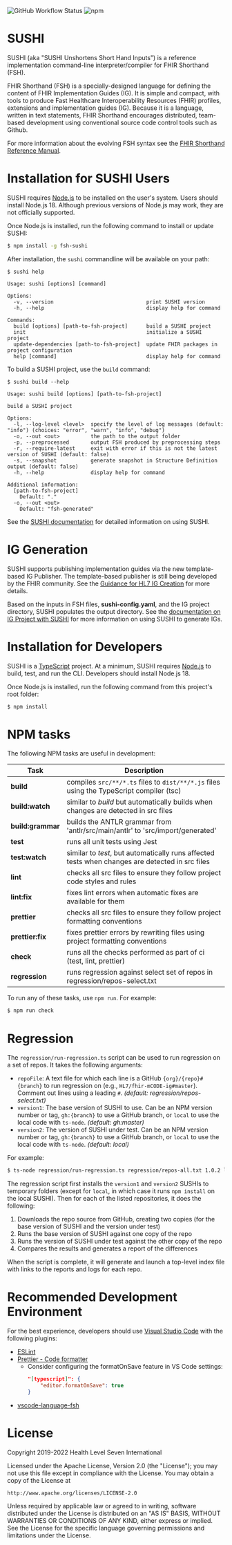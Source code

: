 ![GitHub Workflow Status](https://img.shields.io/github/actions/workflow/status/fhir/sushi/ci-workflow.yml?branch=master)
![npm](https://img.shields.io/npm/v/fsh-sushi)

# SUSHI

SUSHI (aka "SUSHI Unshortens Short Hand Inputs") is a reference implementation command-line interpreter/compiler for FHIR Shorthand (FSH).

FHIR Shorthand (FSH) is a specially-designed language for defining the content of FHIR Implementation Guides (IG). It is simple and compact, with tools to produce Fast Healthcare Interoperability Resources (FHIR) profiles, extensions and implementation guides (IG). Because it is a language, written in text statements, FHIR Shorthand encourages distributed, team-based development using conventional source code control tools such as Github.

For more information about the evolving FSH syntax see the [FHIR Shorthand Reference Manual](https://build.fhir.org/ig/HL7/fhir-shorthand/).

# Installation for SUSHI Users

SUSHI requires [Node.js](https://nodejs.org/) to be installed on the user's system. Users should install Node.js 18. Although previous versions of Node.js may work, they are not officially supported.

Once Node.js is installed, run the following command to install or update SUSHI:

```sh
$ npm install -g fsh-sushi
```

After installation, the `sushi` commandline will be available on your path:

```text
$ sushi help

Usage: sushi [options] [command]

Options:
  -v, --version                              print SUSHI version
  -h, --help                                 display help for command

Commands:
  build [options] [path-to-fsh-project]      build a SUSHI project
  init                                       initialize a SUSHI project
  update-dependencies [path-to-fsh-project]  update FHIR packages in project configuration
  help [command]                             display help for command
```

To build a SUSHI project, use the `build` command:

```text
$ sushi build --help

Usage: sushi build [options] [path-to-fsh-project]

build a SUSHI project

Options:
  -l, --log-level <level>  specify the level of log messages (default: "info") (choices: "error", "warn", "info", "debug")
  -o, --out <out>          the path to the output folder
  -p, --preprocessed       output FSH produced by preprocessing steps
  -r, --require-latest     exit with error if this is not the latest version of SUSHI (default: false)
  -s, --snapshot           generate snapshot in Structure Definition output (default: false)
  -h, --help               display help for command

Additional information:
  [path-to-fsh-project]
    Default: "."
  -o, --out <out>
    Default: "fsh-generated"
```

See the [SUSHI documentation](https://fshschool.org/docs/sushi/) for detailed information on using SUSHI.

# IG Generation

SUSHI supports publishing implementation guides via the new template-based IG Publisher. The template-based publisher is still being developed by the FHIR community. See the [Guidance for HL7 IG Creation](https://build.fhir.org/ig/FHIR/ig-guidance/) for more details.

Based on the inputs in FSH files, **sushi-config.yaml**, and the IG project directory, SUSHI populates the output directory. See the [documentation on IG Project with SUSHI](https://fshschool.org/docs/sushi/project/#ig-projects) for more information on using SUSHI to generate IGs.

# Installation for Developers

SUSHI is a [TypeScript](https://www.typescriptlang.org/) project. At a minimum, SUSHI requires [Node.js](https://nodejs.org/) to build, test, and run the CLI. Developers should install Node.js 18.

Once Node.js is installed, run the following command from this project's root folder:

```sh
$ npm install
```

# NPM tasks

The following NPM tasks are useful in development:

| Task              | Description                                                                                     |
| ----------------- | ----------------------------------------------------------------------------------------------- |
| **build**         | compiles `src/**/*.ts` files to `dist/**/*.js` files using the TypeScript compiler (tsc)        |
| **build:watch**   | similar to _build_ but automatically builds when changes are detected in src files              |
| **build:grammar** | builds the ANTLR grammar from 'antlr/src/main/antlr' to 'src/import/generated'                  |
| **test**          | runs all unit tests using Jest                                                                  |
| **test:watch**    | similar to _test_, but automatically runs affected tests when changes are detected in src files |
| **lint**          | checks all src files to ensure they follow project code styles and rules                        |
| **lint:fix**      | fixes lint errors when automatic fixes are available for them                                   |
| **prettier**      | checks all src files to ensure they follow project formatting conventions                       |
| **prettier:fix**  | fixes prettier errors by rewriting files using project formatting conventions                   |
| **check**         | runs all the checks performed as part of ci (test, lint, prettier)                              |
| **regression**    | runs regression against select set of repos in regression/repos-select.txt                      |

To run any of these tasks, use `npm run`. For example:

```sh
$ npm run check
```

# Regression

The `regression/run-regression.ts` script can be used to run regression on a set of repos. It takes the following arguments:

- `repoFile`: A text file for which each line is a GitHub `{org}/{repo}#{branch}` to run regression on (e.g.,
  `HL7/fhir-mCODE-ig#master`). Comment out lines using a leading `#`. _(default: regression/repos-select.txt)_
- `version1`: The base version of SUSHI to use. Can be an NPM version number or tag, `gh:{branch}` to use a GitHub branch,
  or `local` to use the local code with `ts-node`. _(default: gh:master)_
- `version2`: The version of SUSHI under test. Can be an NPM version number or tag, `gh:{branch}` to use a GitHub branch,
  or `local` to use the local code with `ts-node`. _(default: local)_

For example:

```sh
$ ts-node regression/run-regression.ts regression/repos-all.txt 1.0.2 local
```

The regression script first installs the `version1` and `version2` SUSHIs to temporary folders (except for `local`, in which case it runs `npm install` on the local SUSHI). Then for each of the listed repositories, it does the following:

1. Downloads the repo source from GitHub, creating two copies (for the base version of SUSHI and the version under test)
2. Runs the base version of SUSHI against one copy of the repo
3. Runs the version of SUSHI under test against the other copy of the repo
4. Compares the results and generates a report of the differences

When the script is complete, it will generate and launch a top-level index file with links to the reports and logs for each repo.

# Recommended Development Environment

For the best experience, developers should use [Visual Studio Code](https://code.visualstudio.com/) with the following plugins:

- [ESLint](https://marketplace.visualstudio.com/items?itemName=dbaeumer.vscode-eslint)
- [Prettier - Code formatter](https://marketplace.visualstudio.com/items?itemName=esbenp.prettier-vscode)
  - Consider configuring the formatOnSave feature in VS Code settings:
    ```json
    "[typescript]": {
        "editor.formatOnSave": true
    }
    ```
- [vscode-language-fsh](https://marketplace.visualstudio.com/items?itemName=MITRE-Health.vscode-language-fsh)

# License

Copyright 2019-2022 Health Level Seven International

Licensed under the Apache License, Version 2.0 (the "License");
you may not use this file except in compliance with the License.
You may obtain a copy of the License at

    http://www.apache.org/licenses/LICENSE-2.0

Unless required by applicable law or agreed to in writing, software
distributed under the License is distributed on an "AS IS" BASIS,
WITHOUT WARRANTIES OR CONDITIONS OF ANY KIND, either express or implied.
See the License for the specific language governing permissions and
limitations under the License.
